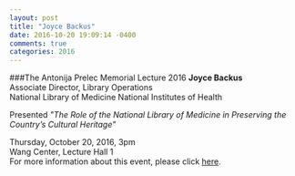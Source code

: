 ```yaml
---
layout: post
title: "Joyce Backus"
date: 2016-10-20 19:09:14 -0400
comments: true
categories: 2016
---
```

###The Antonija Prelec Memorial Lecture 2016
**Joyce Backus**  
Associate Director, Library Operations  
National Library of Medicine 
National Institutes of Health   

Presented *"The Role of the National Library of Medicine in Preserving the Country’s Cultural Heritage"*

Thursday, October 20, 2016, 3pm  
Wang Center, Lecture Hall 1  
For more information about this event, please click [here](http://library.stonybrook.edu/events/prelec-lecture-the-role-of-the-national-library-of-medicine-in-preserving-the-countrys-cultural-heritage/). 